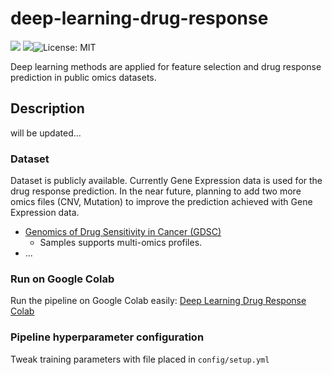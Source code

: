 # deep-learning-drug-response

![](https://img.shields.io/badge/Status-under--dev-red.svg) ![](https://img.shields.io/badge/Python-3.7-green.svg)![License: MIT](https://img.shields.io/github/license/skoc/deep-learning-drug-response.svg)

Deep learning methods are applied for feature selection and drug response prediction in public omics datasets.

## Description
will be updated...

### Dataset

Dataset is publicly available. Currently Gene Expression data is used for the drug response prediction. In the near future, planning to add two more omics files (CNV, Mutation) to improve the prediction achieved with Gene Expression data.

* [Genomics of Drug Sensitivity in Cancer (GDSC)](https://www.ebi.ac.uk/arrayexpress/experiments/E-MTAB-3610/files/raw/)
    * Samples supports multi-omics profiles.
* ...


### Run on Google Colab
Run the pipeline on Google Colab easily:
[Deep Learning Drug Response Colab](https://github.com/skoc/deep-learning-drug-response/blob/master/notebooks/dl_drug_response_colab.ipynb)

### Pipeline hyperparameter configuration

Tweak training parameters with file placed in `config/setup.yml`